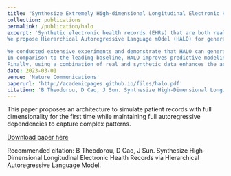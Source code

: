 ```yaml
---
title: "Synthesize Extremely High-dimensional Longitudinal Electronic Health Records via Hierarchical Autoregressive Language Model"
collection: publications
permalink: /publication/halo
excerpt: 'Synthetic electronic health records (EHRs) that are both realistic and privacy-preserving offer alternatives to real EHRs for machine learning (ML) and statistical analysis. However, generating high-fidelity EHR data in its original, high-dimensional form poses challenges for existing methods. 
We propose Hierarchical Autoregressive Language mOdel (HALO) for generating longitudinal, high-dimensional EHR, which preserve the statistical properties of real EHRs and can train accurate ML models without privacy concerns. HALO generates a probability density function over medical codes, clinical visits, and patient records, allowing for generating realistic EHR data without requiring variable selection or aggregation. Extensive experiments demonstrated that HALO can generate high-fidelity data with high-dimensional disease code probabilities closely mirroring (above 0.9 $R^2$ correlation) real EHR data. HALO also enhances the accuracy of predictive modeling and enables downstream ML models to attain similar accuracy as models trained on genuine data. 

We conducted extensive experiments and demonstrate that HALO can generate high-fidelity EHR data with high-dimensional disease code probabilities (d ~ 10,000$), disease code co-occurrence probabilities within a visit (d ~ 1,000,000$), and conditional probabilities across consecutive visits (d ~ 5,000,000$) and achieve above 0.9 $R^2$ correlation in comparison to real EHR data.
In comparison to the leading baseline, HALO improves predictive modeling by over 17% in its predictive accuracy and perplexity on a hold-off test set of real EHR data. This performance then enables downstream ML models trained on its synthetic data to achieve comparable accuracy to models trained on real data (0.938 area under the ROC curve with HALO data vs. 0.943 with real data). 
Finally, using a combination of real and synthetic data enhances the accuracy of ML models beyond that achieved by using only real EHR data.'
date: 2023-03-01
venue: 'Nature Communications'
paperurl: 'http://academicpages.github.io/files/halo.pdf'
citation: 'B Theodorou, D Cao, J Sun. Synthesize High-Dimensional Longitudinal Electronic Health Records via Hierarchical Autoregressive Language Model.'
---
```

This paper proposes an architecture to simulate patient records with full dimensionality for the first time while maintaining full autoregressive dependencies to capture complex patterns.

[Download paper here](http://academicpages.github.io/files/halo.pdf)

Recommended citation: B Theodorou, D Cao, J Sun. Synthesize High-Dimensional Longitudinal Electronic Health Records via Hierarchical Autoregressive Language Model.